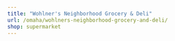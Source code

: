 ```yaml
---
title: "Wohlner's Neighborhood Grocery & Deli"
url: /omaha/wohlners-neighborhood-grocery-and-deli/
shop: supermarket
---
```

